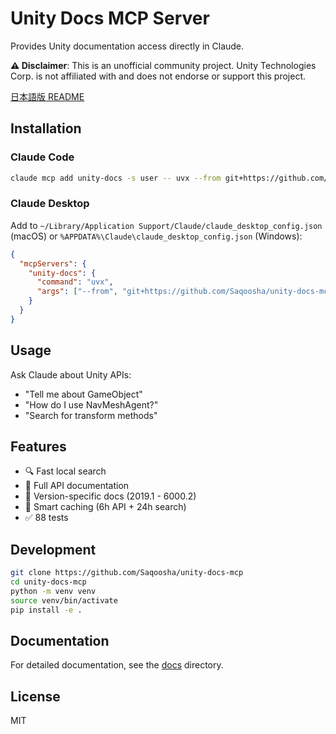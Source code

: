 # Unity Docs MCP Server

Provides Unity documentation access directly in Claude.

**⚠️ Disclaimer**: This is an unofficial community project. Unity Technologies Corp. is not affiliated with and does not endorse or support this project.

[日本語版 README](README_ja.md)

## Installation

### Claude Code
```bash
claude mcp add unity-docs -s user -- uvx --from git+https://github.com/Saqoosha/unity-docs-mcp unity-docs-mcp
```

### Claude Desktop
Add to `~/Library/Application Support/Claude/claude_desktop_config.json` (macOS) or `%APPDATA%\Claude\claude_desktop_config.json` (Windows):

```json
{
  "mcpServers": {
    "unity-docs": {
      "command": "uvx",
      "args": ["--from", "git+https://github.com/Saqoosha/unity-docs-mcp", "unity-docs-mcp"]
    }
  }
}
```

## Usage

Ask Claude about Unity APIs:
- "Tell me about GameObject"
- "How do I use NavMeshAgent?"
- "Search for transform methods"

## Features

- 🔍 Fast local search
- 📖 Full API documentation
- 🎯 Version-specific docs (2019.1 - 6000.2)
- 💾 Smart caching (6h API + 24h search)
- ✅ 88 tests

## Development

```bash
git clone https://github.com/Saqoosha/unity-docs-mcp
cd unity-docs-mcp
python -m venv venv
source venv/bin/activate
pip install -e .
```

## Documentation

For detailed documentation, see the [docs](docs/) directory.

## License

MIT